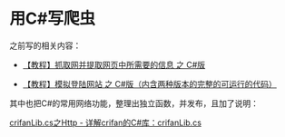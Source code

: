 # 用C#写爬虫

之前写的相关内容：

* [【教程】抓取网并提取网页中所需要的信息 之 C#版](http://www.crifan.com/crawl_website_html_and_extract_info_using_csharp)

* [【教程】模拟登陆网站 之 C#版（内含两种版本的完整的可运行的代码）](http://www.crifan.com/emulate_login_website_using_csharp/)

其中也把C#的常用网络功能，整理出独立函数，并发布，且加了说明：

[crifanLib.cs之Http - 详解crifan的C#库：crifanLib.cs](https://www.crifan.com/files/doc/docbook/crifanlib_csharp/release/html/crifanlib_csharp.html#http)
